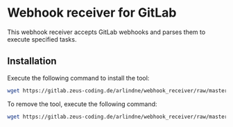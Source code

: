 # Webhook receiver for GitLab
This webhook receiver accepts GitLab webhooks and parses them to execute specified tasks.  
  
## Installation  
Execute the following command to install the tool:
```bash
wget https://gitlab.zeus-coding.de/arlindne/webhook_receiver/raw/master/install -O - | sudo bash
```
  
To remove the tool, execute the following command:
```bash
wget https://gitlab.zeus-coding.de/arlindne/webhook_receiver/raw/master/remove -O - | sudo bash
```